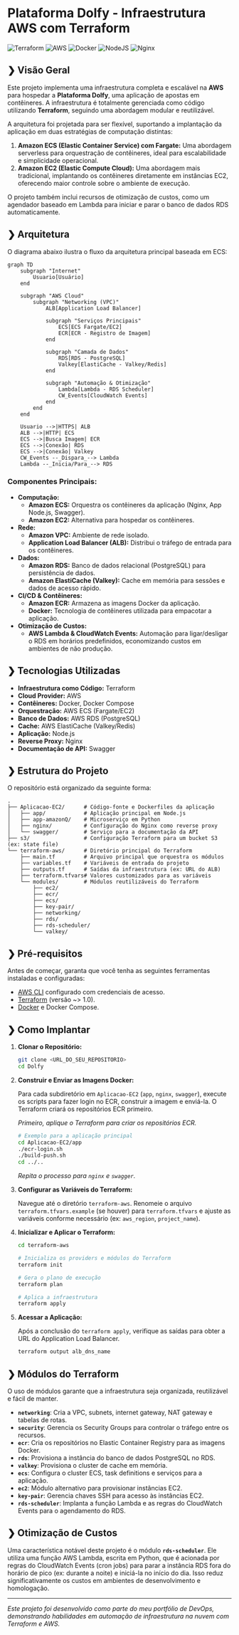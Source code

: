 # Plataforma Dolfy - Infraestrutura AWS com Terraform

![Terraform](https://img.shields.io/badge/Terraform-%237B42BC.svg?style=for-the-badge&logo=terraform&logoColor=white)
![AWS](https://img.shields.io/badge/AWS-%23FF9900.svg?style=for-the-badge&logo=amazon-aws&logoColor=white)
![Docker](https://img.shields.io/badge/docker-%230db7ed.svg?style=for-the-badge&logo=docker&logoColor=white)
![NodeJS](https://img.shields.io/badge/node.js-6DA55F?style=for-the-badge&logo=node.js&logoColor=white)
![Nginx](https://img.shields.io/badge/nginx-%23009639.svg?style=for-the-badge&logo=nginx&logoColor=white)

## ❯ Visão Geral

Este projeto implementa uma infraestrutura completa e escalável na **AWS** para hospedar a **Plataforma Dolfy**, uma aplicação de apostas em contêineres. A infraestrutura é totalmente gerenciada como código utilizando **Terraform**, seguindo uma abordagem modular e reutilizável.

A arquitetura foi projetada para ser flexível, suportando a implantação da aplicação em duas estratégias de computação distintas:
1.  **Amazon ECS (Elastic Container Service) com Fargate:** Uma abordagem serverless para orquestração de contêineres, ideal para escalabilidade e simplicidade operacional.
2.  **Amazon EC2 (Elastic Compute Cloud):** Uma abordagem mais tradicional, implantando os contêineres diretamente em instâncias EC2, oferecendo maior controle sobre o ambiente de execução.

O projeto também inclui recursos de otimização de custos, como um agendador baseado em Lambda para iniciar e parar o banco de dados RDS automaticamente.

## ❯ Arquitetura

O diagrama abaixo ilustra o fluxo da arquitetura principal baseada em ECS:

```mermaid
graph TD
    subgraph "Internet"
        Usuario[Usuário]
    end

    subgraph "AWS Cloud"
        subgraph "Networking (VPC)"
            ALB[Application Load Balancer]

            subgraph "Serviços Principais"
                ECS[ECS Fargate/EC2]
                ECR[ECR - Registro de Imagem]
            end

            subgraph "Camada de Dados"
                RDS[RDS - PostgreSQL]
                Valkey[ElastiCache - Valkey/Redis]
            end

            subgraph "Automação & Otimização"
                Lambda[Lambda - RDS Scheduler]
                CW_Events[CloudWatch Events]
            end
        end
    end

    Usuario -->|HTTPS| ALB
    ALB -->|HTTP| ECS
    ECS -->|Busca Imagem| ECR
    ECS -->|Conexão| RDS
    ECS -->|Conexão| Valkey
    CW_Events --_Dispara_--> Lambda
    Lambda --_Inicia/Para_--> RDS
```

### Componentes Principais:

*   **Computação:**
    *   **Amazon ECS:** Orquestra os contêineres da aplicação (Nginx, App Node.js, Swagger).
    *   **Amazon EC2:** Alternativa para hospedar os contêineres.
*   **Rede:**
    *   **Amazon VPC:** Ambiente de rede isolado.
    *   **Application Load Balancer (ALB):** Distribui o tráfego de entrada para os contêineres.
*   **Dados:**
    *   **Amazon RDS:** Banco de dados relacional (PostgreSQL) para persistência de dados.
    *   **Amazon ElastiCache (Valkey):** Cache em memória para sessões e dados de acesso rápido.
*   **CI/CD & Contêineres:**
    *   **Amazon ECR:** Armazena as imagens Docker da aplicação.
    *   **Docker:** Tecnologia de contêineres utilizada para empacotar a aplicação.
*   **Otimização de Custos:**
    *   **AWS Lambda & CloudWatch Events:** Automação para ligar/desligar o RDS em horários predefinidos, economizando custos em ambientes de não produção.

## ❯ Tecnologias Utilizadas

-   **Infraestrutura como Código:** Terraform
-   **Cloud Provider:** AWS
-   **Contêineres:** Docker, Docker Compose
-   **Orquestração:** AWS ECS (Fargate/EC2)
-   **Banco de Dados:** AWS RDS (PostgreSQL)
-   **Cache:** AWS ElastiCache (Valkey/Redis)
-   **Aplicação:** Node.js
-   **Reverse Proxy:** Nginx
-   **Documentação de API:** Swagger

## ❯ Estrutura do Projeto

O repositório está organizado da seguinte forma:

```
.
├── Aplicacao-EC2/      # Código-fonte e Dockerfiles da aplicação
│   ├── app/            # Aplicação principal em Node.js
│   ├── app-amazonQ/    # Microserviço em Python
│   ├── nginx/          # Configuração do Nginx como reverse proxy
│   └── swagger/        # Serviço para a documentação da API
├── s3/                 # Configuração Terraform para um bucket S3 (ex: state file)
└── terraform-aws/      # Diretório principal do Terraform
    ├── main.tf         # Arquivo principal que orquestra os módulos
    ├── variables.tf    # Variáveis de entrada do projeto
    ├── outputs.tf      # Saídas da infraestrutura (ex: URL do ALB)
    ├── terraform.tfvars# Valores customizados para as variáveis
    └── modules/        # Módulos reutilizáveis do Terraform
        ├── ec2/
        ├── ecr/
        ├── ecs/
        ├── key-pair/
        ├── networking/
        ├── rds/
        ├── rds-scheduler/
        └── valkey/
```

## ❯ Pré-requisitos

Antes de começar, garanta que você tenha as seguintes ferramentas instaladas e configuradas:

*   [AWS CLI](https://aws.amazon.com/cli/) configurado com credenciais de acesso.
*   [Terraform](https://www.terraform.io/downloads.html) (versão ~> 1.0).
*   [Docker](https://www.docker.com/get-started) e Docker Compose.

## ❯ Como Implantar

1.  **Clonar o Repositório:**
    ```bash
    git clone <URL_DO_SEU_REPOSITORIO>
    cd Dolfy
    ```

2.  **Construir e Enviar as Imagens Docker:**

    Para cada subdiretório em `Aplicacao-EC2` (`app`, `nginx`, `swagger`), execute os scripts para fazer login no ECR, construir a imagem e enviá-la. O Terraform criará os repositórios ECR primeiro.

    *Primeiro, aplique o Terraform para criar os repositórios ECR.*

    ```bash
    # Exemplo para a aplicação principal
    cd Aplicacao-EC2/app
    ./ecr-login.sh
    ./build-push.sh
    cd ../..
    ```
    *Repita o processo para `nginx` e `swagger`.*

3.  **Configurar as Variáveis do Terraform:**

    Navegue até o diretório `terraform-aws`. Renomeie o arquivo `terraform.tfvars.example` (se houver) para `terraform.tfvars` e ajuste as variáveis conforme necessário (ex: `aws_region`, `project_name`).

4.  **Inicializar e Aplicar o Terraform:**

    ```bash
    cd terraform-aws

    # Inicializa os providers e módulos do Terraform
    terraform init

    # Gera o plano de execução
    terraform plan

    # Aplica a infraestrutura
    terraform apply
    ```

5.  **Acessar a Aplicação:**

    Após a conclusão do `terraform apply`, verifique as saídas para obter a URL do Application Load Balancer.

    ```bash
    terraform output alb_dns_name
    ```

## ❯ Módulos do Terraform

O uso de módulos garante que a infraestrutura seja organizada, reutilizável e fácil de manter.

-   **`networking`**: Cria a VPC, subnets, internet gateway, NAT gateway e tabelas de rotas.
-   **`security`**: Gerencia os Security Groups para controlar o tráfego entre os recursos.
-   **`ecr`**: Cria os repositórios no Elastic Container Registry para as imagens Docker.
-   **`rds`**: Provisiona a instância do banco de dados PostgreSQL no RDS.
-   **`valkey`**: Provisiona o cluster de cache em memória.
-   **`ecs`**: Configura o cluster ECS, task definitions e serviços para a aplicação.
-   **`ec2`**: Módulo alternativo para provisionar instâncias EC2.
-   **`key-pair`**: Gerencia chaves SSH para acesso às instâncias EC2.
-   **`rds-scheduler`**: Implanta a função Lambda e as regras do CloudWatch Events para o agendamento do RDS.

## ❯ Otimização de Custos

Uma característica notável deste projeto é o módulo **`rds-scheduler`**. Ele utiliza uma função AWS Lambda, escrita em Python, que é acionada por regras do CloudWatch Events (cron jobs) para parar a instância RDS fora do horário de pico (ex: durante a noite) e iniciá-la no início do dia. Isso reduz significativamente os custos em ambientes de desenvolvimento e homologação.

---
*Este projeto foi desenvolvido como parte do meu portfólio de DevOps, demonstrando habilidades em automação de infraestrutura na nuvem com Terraform e AWS.*
